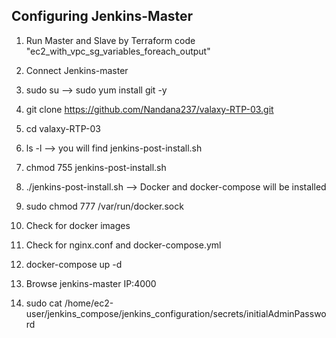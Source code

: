 Configuring Jenkins-Master
---------------------------
1. Run Master and Slave by Terraform code "ec2_with_vpc_sg_variables_foreach_output"

2. Connect Jenkins-master

3. sudo su --> sudo yum install git -y

4. git clone https://github.com/Nandana237/valaxy-RTP-03.git

5. cd valaxy-RTP-03 

6. ls -l --> you will find jenkins-post-install.sh

7. chmod 755 jenkins-post-install.sh

8. ./jenkins-post-install.sh --> Docker and docker-compose will be installed

9. sudo chmod 777 /var/run/docker.sock

10. Check for docker images

11. Check for nginx.conf and docker-compose.yml

12. docker-compose up -d

13. Browse jenkins-master IP:4000

14. sudo cat /home/ec2-user/jenkins_compose/jenkins_configuration/secrets/initialAdminPassword
